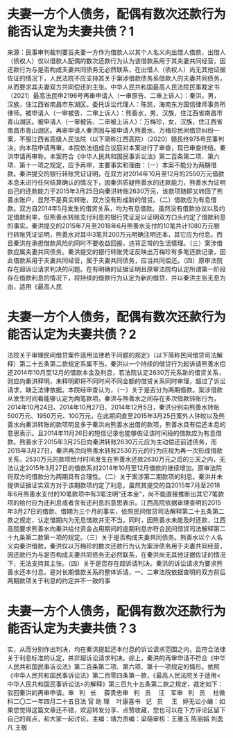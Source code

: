 # 夫妻一方个人债务，配偶有数次还款行为能否认定为夫妻共债？1

来源：民事审判裁判要旨夫妻一方作为借款人以其个人名义向出借人借款，出借人（债权人）仅以借款人配偶的数次还款行为认为该借款系用于其夫妻共同经营，因还款行为与是否构成夫妻共同债务无必然联系，在出借人（债权人）尚无其他证据佐证的情况下，人民法院不应支持其关于案涉借款债务系借款人的夫妻共同债务，从而要求其夫妻双方共同偿还的主张。中华人民共和国最高人民法院民事裁定书（2021）最高法民申2196号再审申请人（一审原告、二审上诉人）：秦洪，男，汉族，住江西省南昌市东湖区。委托诉讼代理人：陈凯，海南东方国信律师事务所律师。被申请人（一审被告、二审上诉人）：熊善水，男，汉族，住江西省南昌市青山湖区。被申请人（一审被告、二审被上诉人）：万梅珍，女，汉族，住江西省南昌市青山湖区。再审申请人秦洪因与被申请人熊善水、万梅珍民间借贷纠纷一案，不服江西省高级人民法院（以下简称江西高院）（2020）赣民终975号民事判决，向本院申请再审。本院依法组成合议庭对本案进行了审查，现已审查终结。秦洪申请再审称，本案符合《中华人民共和国民事诉讼法》第二百条第二项、第六项、第十一项之规定，应予再审，主要事实和理由：（一）本案不能分为两期借款。秦洪提交的银行转账凭证证明，在双方对2014年10月至12月的2550万元借款本息未进行任何结算确认的情况下，因秦洪质疑熊善水的还款能力，熊善水为证明自己的还款能力于2015年3月25日向秦洪转账2630万元，该款项随即又转回了熊善水账户，显然不是真实转账，双方没有形成新的借贷。（二）借款应为有息借款。双方自2014年5月发生的借贷关系，均为有息借款。虽然没有借款协议以及约定借款利率，但熊善水转账支付利息的银行凭证足以证明双方口头约定了借款利息的事实。秦洪提交的2015年7月至2018年6月熊善水支付的10笔共计1080万元银行转账凭证证明，熊善水对其中3笔共200万元明确注明还本，其它应为付息。而且秦洪在承担借款风险的同时不要收益回报，违背正常的生活情理。（三）案涉借款应属夫妻共同债务。秦洪提交的银行转账凭证反映出万梅珍有多笔还款记录，因此借款系用于夫妻共同经营，属于夫妻共同债务，应当共同偿还。（四）原审法院存在超诉讼请求判决的问题。在有明确的证据证明且原审法院均认定所谓第一阶段存在借款利息的情况下，将持续的借款行为认定为新的借贷，并以秦洪主张无息为由，适用《最高人民

# 夫妻一方个人债务，配偶有数次还款行为能否认定为夫妻共债？2

法院关于审理民间借贷案件适用法律若干问题的规定》（以下简称民间借贷司法解释）第二十五条第二款规定系属不当。秦洪以一个持续的借贷行为起诉请熊善水偿还2014年10月至12月的借款本金及利息，若法院认定2630万元系新的借贷关系，则应向秦洪释明，未释明即将不同时间不同金额的借贷关系同时审理，超过了诉讼请求，缺乏法律依据。本院经审查认为，（一）关于是否分为两期借款。案涉借款从发生时间看能够认定为两笔款项。秦洪与熊善水之间存在多次借款转账行为，2014年10月24日、2014年10月27日、2014年12月5日，秦洪分别向熊善水转账500万元、1950万元、100万元，在此期间直至2015年3月25日案外人钟旼以及熊善水向秦洪转账的款项明显多于秦洪向熊善水出借的款项，熊善水具有偿还本息的意思表示。且2014年11月26日的短信记录也能够佐证该时间段的借款应为有息借款。熊善水于2015年3月25日向秦洪转账2630万元应为主动偿还前述债务，而2015年3月27日，秦洪再次向熊善水转账2530万元的行为应视为再一次形成借款关系，2530万元的款项给付时间发生在熊善水还款2630万元之后的三天之内，无法认定2015年3月27日的借款系对2014年10月至12月借款的继续增加。原审法院将双方的借款分为两期具有合理性。（二）关于案涉第二期款项的利息。秦洪并未提供证据证实双方对于该期款项约定了利息，虽然其提交的自2015年7月至2018年6月熊善水支付的10笔款项中有3笔注明“还本金”，尚不能直接推断出其它7笔款项的给付应为还利息或者含有还利息的意思表示。江西高院依据审理查明的2015年3月27日的借款、借期为三个月的事实，依照民间借贷司法解释第二十五条第二款之规定，认定借期内为无息借款并无不当。同时，因熊善水未能及时还款，江西高院要求熊善水向秦洪给付资金占用期间的逾期利息亦符合民间借贷司法解释第二十九条第二款第一项的规定。（三）关于是否构成夫妻共同债务。熊善水以个人名义向秦洪借款，秦洪仅以万梅珍的数次还款行为认为案涉债务用于夫妻共同经营，因还款行为与是否构成夫妻共同债务无必然联系，在秦洪尚无其他证据佐证的情况下，无法支持其主张。（四）关于是否存在超诉请判决。秦洪的诉讼请求为要求熊善水还本付息，是对长期借款关系的整体诉请，一、二审法院依据查明的双方前后两期款项关于利息的约定并不一致的事

# 夫妻一方个人债务，配偶有数次还款行为能否认定为夫妻共债？3

实，从而分别作出判决，均在秦洪提起还本付息的诉讼请求范围之内，且符合法律关于利息标准的认定，并非超诉讼请求判决。综上，秦洪的再审申请不符合《中华人民共和国民事诉讼法》第二百条第二项、第六项、第十一项规定的情形。依照《中华人民共和国民事诉讼法》第二百零四条第一款，《最高人民法院关于适用<中华人民共和国民事诉讼法>的解释》第三百九十五条第二款之规定，裁定如下：驳回秦洪的再审申请。审   判   长　 薛贵忠审   判   员　 汪　军审   判   员　 杜微科二〇二一年四月二十五日法 官 助 理    叶康喜书   记   员     王   婷无讼小编：如果您觉得这篇文章还不错，欢迎转发分享、点赞收藏，您也可以在下方评论区留下自己的观点，和大家一起讨论。主编：靖力责编：梁萌审核：王雅玉 陈丽娟 刘逸凡 王敬

